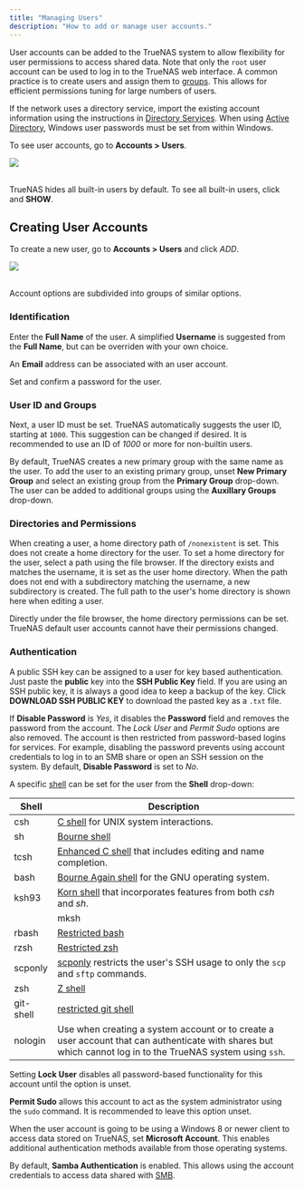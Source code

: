 ```yaml
---
title: "Managing Users"
description: "How to add or manage user accounts."
---
```


User accounts can be added to the TrueNAS system to allow flexibility for user permissions to access shared data.
Note that only the `root` user account can be used to log in to the TrueNAS web interface.
A common practice is to create users and assign them to <a href="/hub/tasks/administrative/groups/">groups</a>.
This allows for efficient permissions tuning for large numbers of users.

If the network uses a directory service, import the existing account information using the instructions in <a href="/hub/initial-setup/directory-services/">Directory Services</a>.
When using [Active Directory](/hub/initial-setup/security/directory-services/activedirectory/), Windows user passwords must be set from within Windows.

To see user accounts, go to **Accounts > Users**.

<img src="/images/AccountsUsersList.png">
<br><br>

TrueNAS hides all built-in users by default. To see all built-in users, click <i class="fas fa-cog" aria-hidden="true" title="Settings"></i> and **SHOW**.

## Creating User Accounts

To create a new user, go to **Accounts > Users** and click *ADD*.

<img src="/images/AccountsUsersAdd.png">
<br><br>

Account options are subdivided into groups of similar options.

### Identification

Enter the **Full Name** of the user.
A simplified **Username** is suggested from the **Full Name**, but can be overriden with your own choice.

An **Email** address can be associated with an user account.

Set and confirm a password for the user.

### User ID and Groups

Next, a user ID must be set.
TrueNAS automatically suggests the user ID, starting at `1000`.
This suggestion can be changed if desired.
It is recommended to use an ID of *1000* or more for non-builtin users.

By default, TrueNAS creates a new primary group with the same name as the user.
To add the user to an existing primary group, unset **New Primary Group** and select an existing group from the **Primary Group** drop-down.
The user can be added to additional groups using the **Auxillary Groups** drop-down.

### Directories and Permissions

When creating a user, a home directory path of `/nonexistent` is set.
This does not create a home directory for the user.
To set a home directory for the user, select a path using the file browser.
If the directory exists and matches the username, it is set as the user home directory.
When the path does not end with a subdirectory matching the username, a new subdirectory is created.
The full path to the user's home directory is shown here when editing a user.

Directly under the file browser, the home directory permissions can be set.
TrueNAS default user accounts cannot have their permissions changed.

### Authentication

A public SSH key can be assigned to a user for key based authentication.
Just paste the **public** key into the **SSH Public Key** field.
If you are using an SSH public key, it is always a good idea to keep a backup of the key.
Click **DOWNLOAD SSH PUBLIC KEY** to download the pasted key as a `.txt` file.

If **Disable Password** is *Yes*, it disables the **Password** field and removes the password from the account.
The *Lock User* and *Permit Sudo* options are also removed.
The account is then restricted from password-based logins for services.
For example, disabling the password prevents using account credentials to log in to an SMB share or open an SSH session on the system.
By default, **Disable Password** is set to *No*.

A specific [shell](/hub/tasks/administrative/gui-shell/) can be set for the user from the **Shell** drop-down:

| Shell | Description |
|-------|-------------|
| csh	| [C shell](https://docs.freebsd.org/44doc/usd/04.csh/paper.html) for UNIX system interactions. |
| sh	| [Bourne shell](https://www.in-ulm.de/~mascheck/bourne/v7/) |
| tcsh	| [Enhanced C shell](https://www.tcsh.org) that includes editing and name completion. |
| bash	| [Bourne Again shell](https://www.gnu.org/software/bash/manual/bash.html) for the GNU operating system. |
| ksh93	| [Korn shell](http://www.kornshell.com) that incorporates features from both *csh* and *sh*. |
<!-- markdown-link-check-disable-line -->| mksh	| [MirBSD Korn Shell](https://www.mirbsd.org/mksh.htm) |
| rbash	| [Restricted bash](https://www.gnu.org/software/bash/manual/html_node/The-Restricted-Shell.html) |
| rzsh	| [Restricted zsh](https://www.csse.uwa.edu.au/programming/linux/zsh-doc/zsh_14.html) |
| scponly | [scponly](https://github.com/scponly/scponly/wiki) restricts the user's SSH usage to only the `scp` and `sftp` commands. |
| zsh	| [Z shell](https://www.zsh.org) |
| git-shell | [restricted git shell](https://git-scm.com/docs/git-shell) |
| nologin | Use when creating a system account or to create a user account that can authenticate with shares but which cannot log in to the TrueNAS system using `ssh`.

Setting **Lock User** disables all password-based functionality for this account until the option is unset.

**Permit Sudo** allows this account to act as the system administrator using the `sudo` command.
It is recommended to leave this option unset.

When the user account is going to be using a Windows 8 or newer client to access data stored on TrueNAS, set **Microsoft Account**.
This enables additional authentication methods available from those operating systems.

By default, **Samba Authentication** is enabled.
This allows using the account credentials to access data shared with [SMB](/hub/sharing/smb/).
